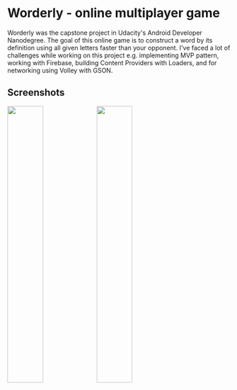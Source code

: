 # Worderly - online multiplayer game

Worderly was the capstone project in Udacity's Android Developer Nanodegree. The goal of this online game is to construct a word by its definition using all given letters faster than your opponent. I've faced a lot of challenges while working on this project e.g. implementing MVP pattern, working with Firebase, building Content Providers with Loaders, and for networking using Volley with GSON.

## Screenshots
<img src="https://github.com/jkozh/Worderly/blob/master/art/Screenshot_0.png" width="40%" /><img src="https://github.com/jkozh/Worderly/blob/master/art/Screenshot_1.png" width="40%"/>

